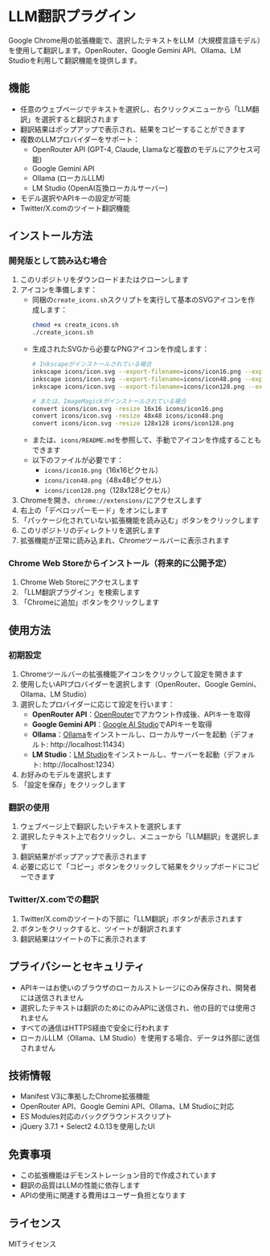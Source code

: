 # LLM翻訳プラグイン

Google Chrome用の拡張機能で、選択したテキストをLLM（大規模言語モデル）を使用して翻訳します。OpenRouter、Google Gemini API、Ollama、LM Studioを利用して翻訳機能を提供します。

## 機能

- 任意のウェブページでテキストを選択し、右クリックメニューから「LLM翻訳」を選択すると翻訳されます
- 翻訳結果はポップアップで表示され、結果をコピーすることができます
- 複数のLLMプロバイダーをサポート：
  - OpenRouter API (GPT-4, Claude, Llamaなど複数のモデルにアクセス可能)
  - Google Gemini API
  - Ollama (ローカルLLM)
  - LM Studio (OpenAI互換ローカルサーバー)
- モデル選択やAPIキーの設定が可能
- Twitter/X.comのツイート翻訳機能

## インストール方法

### 開発版として読み込む場合

1. このリポジトリをダウンロードまたはクローンします
2. アイコンを準備します：
   - 同梱の`create_icons.sh`スクリプトを実行して基本のSVGアイコンを作成します：
     ```bash
     chmod +x create_icons.sh
     ./create_icons.sh
     ```
   - 生成されたSVGから必要なPNGアイコンを作成します：
     ```bash
     # Inkscapeがインストールされている場合
     inkscape icons/icon.svg --export-filename=icons/icon16.png --export-width=16 --export-height=16
     inkscape icons/icon.svg --export-filename=icons/icon48.png --export-width=48 --export-height=48
     inkscape icons/icon.svg --export-filename=icons/icon128.png --export-width=128 --export-height=128
     
     # または、ImageMagickがインストールされている場合
     convert icons/icon.svg -resize 16x16 icons/icon16.png
     convert icons/icon.svg -resize 48x48 icons/icon48.png
     convert icons/icon.svg -resize 128x128 icons/icon128.png
     ```
   - または、`icons/README.md`を参照して、手動でアイコンを作成することもできます
   - 以下のファイルが必要です：
     - `icons/icon16.png`（16x16ピクセル）
     - `icons/icon48.png`（48x48ピクセル）
     - `icons/icon128.png`（128x128ピクセル）
3. Chromeを開き、`chrome://extensions/`にアクセスします
4. 右上の「デベロッパーモード」をオンにします
5. 「パッケージ化されていない拡張機能を読み込む」ボタンをクリックします
6. このリポジトリのディレクトリを選択します
7. 拡張機能が正常に読み込まれ、Chromeツールバーに表示されます

### Chrome Web Storeからインストール（将来的に公開予定）

1. Chrome Web Storeにアクセスします
2. 「LLM翻訳プラグイン」を検索します
3. 「Chromeに追加」ボタンをクリックします

## 使用方法

### 初期設定

1. Chromeツールバーの拡張機能アイコンをクリックして設定を開きます
2. 使用したいAPIプロバイダーを選択します（OpenRouter、Google Gemini、Ollama、LM Studio）
3. 選択したプロバイダーに応じて設定を行います：
   - **OpenRouter API**：[OpenRouter](https://openrouter.ai/)でアカウント作成後、APIキーを取得
   - **Google Gemini API**：[Google AI Studio](https://aistudio.google.com/)でAPIキーを取得
   - **Ollama**：[Ollama](https://ollama.ai/)をインストールし、ローカルサーバーを起動（デフォルト: http://localhost:11434）
   - **LM Studio**：[LM Studio](https://lmstudio.ai/)をインストールし、サーバーを起動（デフォルト: http://localhost:1234）
4. お好みのモデルを選択します
5. 「設定を保存」をクリックします

### 翻訳の使用

1. ウェブページ上で翻訳したいテキストを選択します
2. 選択したテキスト上で右クリックし、メニューから「LLM翻訳」を選択します
3. 翻訳結果がポップアップで表示されます
4. 必要に応じて「コピー」ボタンをクリックして結果をクリップボードにコピーできます

### Twitter/X.comでの翻訳

1. Twitter/X.comのツイートの下部に「LLM翻訳」ボタンが表示されます
2. ボタンをクリックすると、ツイートが翻訳されます
3. 翻訳結果はツイートの下に表示されます

## プライバシーとセキュリティ

- APIキーはお使いのブラウザのローカルストレージにのみ保存され、開発者には送信されません
- 選択したテキストは翻訳のためにのみAPIに送信され、他の目的では使用されません
- すべての通信はHTTPS経由で安全に行われます
- ローカルLLM（Ollama、LM Studio）を使用する場合、データは外部に送信されません

## 技術情報

- Manifest V3に準拠したChrome拡張機能
- OpenRouter API、Google Gemini API、Ollama、LM Studioに対応
- ES Modules対応のバックグラウンドスクリプト
- jQuery 3.7.1 + Select2 4.0.13を使用したUI

## 免責事項

- この拡張機能はデモンストレーション目的で作成されています
- 翻訳の品質はLLMの性能に依存します
- APIの使用に関連する費用はユーザー負担となります

## ライセンス

MITライセンス
